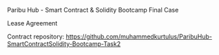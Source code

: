 Paribu Hub - Smart Contract & Solidity Bootcamp Final Case

Lease Agreement

Contract repository: https://github.com/muhammedkurtulus/ParibuHub-SmartContractSolidity-Bootcamp-Task2
